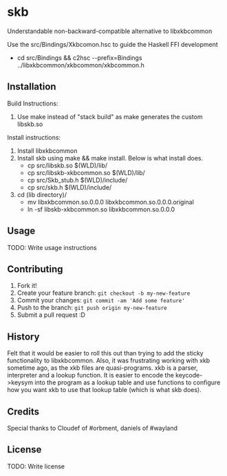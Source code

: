# skb

Understandable non-backward-compatible alternative to libxkbcommon

Use the src/Bindings/Xkbcomon.hsc to guide the Haskell FFI development

* cd src/Bindings && c2hsc --prefix=Bindings ../libxkbcommon/xkbcommon/xkbcommon.h

## Installation

Build Instructions:

1.   Use make instead of "stack build" as make generates the custom libskb.so

Install instructions:

1. Install libxkbcommon
2. Install skb using make && make install. Below is what install does.
    * cp src/libskb.so $(WLD)/lib/
    * cp src/libskb-xkbcommon.so $(WLD)/lib/
    * cp src/Skb_stub.h $(WLD)/include/
    * cp src/skb.h $(WLD)/include/
3. cd (lib directory)/
    * mv libxkbcommon.so.0.0.0 libxkbcommon.so.0.0.0.original
    * ln -sf libskb-xkbcommon.so libxkbcommon.so.0.0.0

## Usage

TODO: Write usage instructions

## Contributing

1. Fork it!
2. Create your feature branch: `git checkout -b my-new-feature`
3. Commit your changes: `git commit -am 'Add some feature'`
4. Push to the branch: `git push origin my-new-feature`
5. Submit a pull request :D

## History

Felt that it would be easier to roll this out than trying to add the sticky functionality to libxkbcommon. Also, it was frustrating working with xkb sometime ago, as the xkb files are quasi-programs. xkb is a parser, interpreter and a lookup function. It is easier to encode the keycode->keysym into the program as a lookup table and use functions to configure how you want xkb to use that lookup table (which is what skb does).

## Credits

Special thanks to Cloudef of #orbment, daniels of #wayland

## License

TODO: Write license
